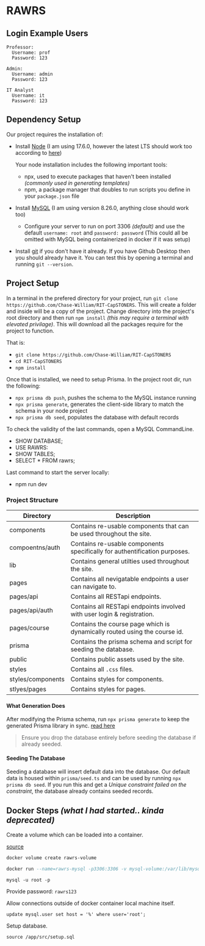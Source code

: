 # RAWRS

## Login Example Users

```
Professor:
  Username: prof
  Password: 123

Admin:
  Username: admin
  Password: 123

IT Analyst
  Username: it
  Password: 123
```

## Dependency Setup

Our project requires the installation of:

- Install [Node](https://nodejs.org/en/) (I am using 17.6.0, however the latest LTS should work too according to [here](https://nextjs.org/docs/upgrading))

  Your node installation includes the following important tools:
  - npx, used to execute packages that haven't been installed *(commonly used in generating templates)*
  - npm, a package manager that doubles to run scripts you define in your `package.json` file

- Install [MySQL](https://www.mysql.com/downloads/) (I am using version 8.26.0, anything close should work too)
  - Configure your server to run on port 3306 *(default)* and use the default `username: root` and `password: password` (This could all be omitted with MySQL being containerized in docker if it was setup)

- Install [git](https://git-scm.com/downloads) if you don't have it already. If you have Github Desktop then you should already have it. You can test this by opening a terminal and running `git --version`.

## Project Setup

In a terminal in the prefered directory for your project, run `git clone https://github.com/Chase-William/RIT-CapSTONERS`. This will create a folder and inside will be a copy of the project. Change directory into the project's root directory and then run `npm install` *(this may require a terminal with elevated privilage)*. This will download all the packages require for the project to function.

That is:
- `git clone https://github.com/Chase-William/RIT-CapSTONERS`
- `cd RIT-CapSTONERS`
- `npm install`

Once that is installed, we need to setup Prisma. In the project root dir, run the following:

- `npx prisma db push`, pushes the schema to the MySQL instance running
- `npx prisma generate`, generates the client-side library to match the schema in your node project
- `npx prisma db seed`, populates the database with default records

To check the validity of the last commands, open a MySQL CommandLine.

- SHOW DATABASE;
- USE RAWRS:
- SHOW TABLES;
- SELECT * FROM rawrs;

Last command to start the server locally:

- npm run dev

### Project Structure

| Directory | Description |
| --- | --- |
| components | Contains re-usable components that can be used throughout the site. |
| compoentns/auth | Contains re-usable components specifically for authentification purposes. |
| lib | Contains general utilties used throughout the site. |
| pages | Contains all nevigatable endpoints a user can navigate to. |
| pages/api | Contains all RESTapi endpoints. |
| pages/api/auth | Contains all RESTapi endpoints involved with user login & registration. |
| pages/course | Contains the course page which is dynamically routed using the course id. |
| prisma | Contains the prisma schema and script for seeding the database. |
| public | Contains public assets used by the site. |
| styles | Contains all `.css` files. |
| styles/components | Contains styles for components. |
| stlyes/pages | Contains styles for pages. |

#### What Generation Does

After modifying the Prisma schema, run `npx prisma generate` to keep the generated Prisma library in sync. [read here](https://www.prisma.io/docs/getting-started/setup-prisma/add-to-existing-project/relational-databases/install-prisma-client-typescript-postgres)

> Ensure you drop the database entirely before seeding the database if already seeded.

#### Seeding The Database

Seeding a database will insert default data into the database. Our default data is housed within `prisma/seed.ts` and can be used by running `npx prisma db seed`. If you run this and get a *Unique constraint failed on the constraint*, the database already contains seeded records.

## Docker Steps *(what I had started.. kinda deprecated)*

Create a volume which can be loaded into a container.

[source](https://towardsdatascience.com/connect-to-mysql-running-in-docker-container-from-a-local-machine-6d996c574e55)

```bash
docker volume create rawrs-volume
```

```sql
docker run --name=rawrs-mysql -p3306:3306 -v mysql-volume:/var/lib/mysql -e MYSQL_ROOT_PASSWORD=rawrs123 -d mysql/mysql-server:latest
```

```
mysql -u root -p
```

Provide password: `rawrs123`

Allow connections outside of docker container local machine itself.

```
update mysql.user set host = '%' where user='root';
```

Setup database.

```
source /app/src/setup.sql
```